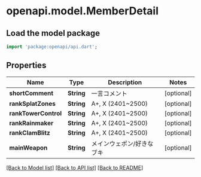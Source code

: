 # openapi.model.MemberDetail

## Load the model package
```dart
import 'package:openapi/api.dart';
```

## Properties
Name | Type | Description | Notes
------------ | ------------- | ------------- | -------------
**shortComment** | **String** | 一言コメント | [optional] 
**rankSplatZones** | **String** | A+, X (2401~2500) | [optional] 
**rankTowerControl** | **String** | A+, X (2401~2500) | [optional] 
**rankRainmaker** | **String** | A+, X (2401~2500) | [optional] 
**rankClamBlitz** | **String** | A+, X (2401~2500) | [optional] 
**mainWeapon** | **String** | メインウェポン/好きなブキ | [optional] 

[[Back to Model list]](../README.md#documentation-for-models) [[Back to API list]](../README.md#documentation-for-api-endpoints) [[Back to README]](../README.md)


